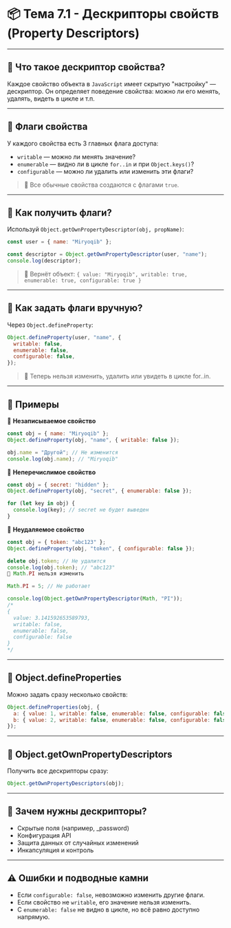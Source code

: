 # 📦 Тема 7.1 - Дескрипторы свойств (Property Descriptors)

---

## 🔹 Что такое дескриптор свойства?

Каждое свойство объекта в `JavaScript` имеет скрытую "настройку" — дескриптор.
Он определяет поведение свойства: можно ли его менять, удалять, видеть в цикле и т.п.

---

## 🔹 Флаги свойства

У каждого свойства есть 3 главных флага доступа:

- `writable` — можно ли менять значение?
- `enumerable` — видно ли в цикле `for..in` и при `Object.keys()`?
- `configurable` — можно ли удалить или изменить эти флаги?

> 📌 Все обычные свойства создаются с флагами `true`.

---

## 🔹 Как получить флаги?

Используй `Object.getOwnPropertyDescriptor(obj, propName)`:

```javascript
const user = { name: "Miryoqib" };

const descriptor = Object.getOwnPropertyDescriptor(user, "name");
console.log(descriptor);
```

> 📌 Вернёт объект: `{ value: "Miryoqib", writable: true, enumerable: true, configurable: true }`

---

## 🔹 Как задать флаги вручную?

Через `Object.defineProperty`:

```javascript
Object.defineProperty(user, "name", {
  writable: false,
  enumerable: false,
  configurable: false,
});
```

> 📌 Теперь нельзя изменить, удалить или увидеть в цикле for..in.

---

## 🔹 Примеры

🔸 **Незаписываемое свойство**

```javascript
const obj = { name: "Miryoqib" };
Object.defineProperty(obj, "name", { writable: false });

obj.name = "Другой"; // Не изменится
console.log(obj.name); // "Miryoqib"
```

🔸 **Неперечислимое свойство**

```javascript
const obj = { secret: "hidden" };
Object.defineProperty(obj, "secret", { enumerable: false });

for (let key in obj) {
  console.log(key); // secret не будет выведен
}
```

🔸 **Неудаляемое свойство**

```javascript
const obj = { token: "abc123" };
Object.defineProperty(obj, "token", { configurable: false });

delete obj.token; // Не удалится
console.log(obj.token); // "abc123"
🔸 Math.PI нельзя изменить

Math.PI = 5; // Не работает

console.log(Object.getOwnPropertyDescriptor(Math, "PI"));
/*
{
  value: 3.141592653589793,
  writable: false,
  enumerable: false,
  configurable: false
}
*/
```

---

## 🔹 Object.defineProperties

Можно задать сразу несколько свойств:

```javascript
Object.defineProperties(obj, {
  a: { value: 1, writable: false, enumerable: false, configurable: false },
  b: { value: 2, writable: false, enumerable: false, configurable: false },
});
```

---

## 🔹 Object.getOwnPropertyDescriptors

Получить все дескрипторы сразу:

```javascript
Object.getOwnPropertyDescriptors(obj);
```

---

## 🔹 Зачем нужны дескрипторы?

- Скрытые поля (например, \_password)
- Конфигурация API
- Защита данных от случайных изменений
- Инкапсуляция и контроль

---

## ⚠️ Ошибки и подводные камни

- Если `configurable: false`, невозможно изменить другие флаги.
- Если свойство не `writable`, его значение нельзя изменить.
- С `enumerable: false` не видно в цикле, но всё равно доступно напрямую.
